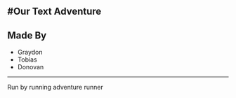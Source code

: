 #Our Text Adventure
---
## Made By
 - Graydon
 - Tobias
 - Donovan
---
Run by running adventure runner

